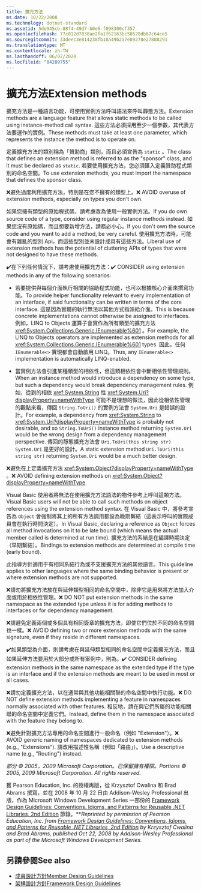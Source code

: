 ```yaml
---
title: 擴充方法
ms.date: 10/22/2008
ms.technology: dotnet-standard
ms.assetid: 5de945cb-88f4-49d7-b0e6-f098300cf357
ms.openlocfilehash: 77c012d7838ae2fa1f62163bc58520db67c64ce5
ms.sourcegitcommit: 33deec3e814238fb18a49b2a7e89278e27888291
ms.translationtype: MT
ms.contentlocale: zh-TW
ms.lasthandoff: 06/02/2020
ms.locfileid: "84289755"
---
```

# <a name="extension-methods"></a><span data-ttu-id="249cc-102">擴充方法</span><span class="sxs-lookup"><span data-stu-id="249cc-102">Extension methods</span></span>

<span data-ttu-id="249cc-103">擴充方法是一種語言功能，可使用實例方法呼叫語法來呼叫靜態方法。</span><span class="sxs-lookup"><span data-stu-id="249cc-103">Extension methods are a language feature that allows static methods to be called using instance-method call syntax.</span></span> <span data-ttu-id="249cc-104">這些方法必須採用至少一個參數，其代表方法要運作的實例。</span><span class="sxs-lookup"><span data-stu-id="249cc-104">These methods must take at least one parameter, which represents the instance the method is to operate on.</span></span>

 <span data-ttu-id="249cc-105">定義擴充方法的類別稱為「贊助商」類別，而且必須宣告為 `static` 。</span><span class="sxs-lookup"><span data-stu-id="249cc-105">The class that defines an extension method is referred to as the "sponsor" class, and it must be declared as `static`.</span></span> <span data-ttu-id="249cc-106">若要使用擴充方法，您必須匯入定義贊助程式類別的命名空間。</span><span class="sxs-lookup"><span data-stu-id="249cc-106">To use extension methods, you must import the namespace that defines the sponsor class.</span></span>

 <span data-ttu-id="249cc-107">❌避免過度利用擴充方法，特別是在您不擁有的類型上。</span><span class="sxs-lookup"><span data-stu-id="249cc-107">❌ AVOID overuse of extension methods, especially on types you don't own.</span></span>

 <span data-ttu-id="249cc-108">如果您擁有類型的原始程式碼，請考慮改為使用一般實例方法。</span><span class="sxs-lookup"><span data-stu-id="249cc-108">If you do own source code of a type, consider using regular instance methods instead.</span></span> <span data-ttu-id="249cc-109">如果您沒有原始碼，而且想要新增方法，請務必小心。</span><span class="sxs-lookup"><span data-stu-id="249cc-109">If you don't own the source code and you want to add a method, be very careful.</span></span> <span data-ttu-id="249cc-110">使用擴充方法時，可能會有雜亂的型別 Api，而這些型別並未設計成具有這些方法。</span><span class="sxs-lookup"><span data-stu-id="249cc-110">Liberal use of extension methods has the potential of cluttering APIs of types that were not designed to have these methods.</span></span>

 <span data-ttu-id="249cc-111">✔️在下列任何情況下，請考慮使用擴充方法：</span><span class="sxs-lookup"><span data-stu-id="249cc-111">✔️ CONSIDER using extension methods in any of the following scenarios:</span></span>

- <span data-ttu-id="249cc-112">若要提供與每個介面執行相關的協助程式功能，也可以根據核心介面來撰寫功能。</span><span class="sxs-lookup"><span data-stu-id="249cc-112">To provide helper functionality relevant to every implementation of an interface, if said functionality can be written in terms of the core interface.</span></span> <span data-ttu-id="249cc-113">這是因為實體的執行無法以其他方式指派給介面。</span><span class="sxs-lookup"><span data-stu-id="249cc-113">This is because concrete implementations cannot otherwise be assigned to interfaces.</span></span> <span data-ttu-id="249cc-114">例如，LINQ to Objects 運算子會實作為所有類型的擴充方法 <xref:System.Collections.Generic.IEnumerable%601> 。</span><span class="sxs-lookup"><span data-stu-id="249cc-114">For example, the LINQ to Objects operators are implemented as extension methods for all <xref:System.Collections.Generic.IEnumerable%601> types.</span></span> <span data-ttu-id="249cc-115">因此，任何 `IEnumerable<>` 實現都會自動啟用 LINQ。</span><span class="sxs-lookup"><span data-stu-id="249cc-115">Thus, any `IEnumerable<>` implementation is automatically LINQ-enabled.</span></span>

- <span data-ttu-id="249cc-116">當實例方法會引進某種類型的相依性，但這類相依性會中斷相依性管理規則。</span><span class="sxs-lookup"><span data-stu-id="249cc-116">When an instance method would introduce a dependency on some type, but such a dependency would break dependency management rules.</span></span> <span data-ttu-id="249cc-117">例如，從到的相依 <xref:System.String> 性 <xref:System.Uri?displayProperty=nameWithType> 可能不是理想的做法，因此從相依性管理的觀點來看，傳回 `String.ToUri()` 的實例方法會 `System.Uri` 是錯誤的設計。</span><span class="sxs-lookup"><span data-stu-id="249cc-117">For example, a dependency from <xref:System.String> to <xref:System.Uri?displayProperty=nameWithType> is probably not desirable, and so `String.ToUri()` instance method returning `System.Uri` would be the wrong design from a dependency management perspective.</span></span> <span data-ttu-id="249cc-118">傳回的靜態擴充方法會 `Uri.ToUri(this string str)` `System.Uri` 是更好的設計。</span><span class="sxs-lookup"><span data-stu-id="249cc-118">A static extension method `Uri.ToUri(this string str)` returning `System.Uri` would be a much better design.</span></span>

 <span data-ttu-id="249cc-119">❌避免在上定義擴充方法 <xref:System.Object?displayProperty=nameWithType> 。</span><span class="sxs-lookup"><span data-stu-id="249cc-119">❌ AVOID defining extension methods on <xref:System.Object?displayProperty=nameWithType>.</span></span>

 <span data-ttu-id="249cc-120">Visual Basic 使用者將無法在使用擴充方法語法的物件參考上呼叫這類方法。</span><span class="sxs-lookup"><span data-stu-id="249cc-120">Visual Basic users will not be able to call such methods on object references using the extension method syntax.</span></span> <span data-ttu-id="249cc-121">在 Visual Basic 中，將參考宣告為 `Object` 會強制將其上的所有方法調用都設為晚期繫結（這表示呼叫的實際成員會在執行時間決定）。</span><span class="sxs-lookup"><span data-stu-id="249cc-121">In Visual Basic, declaring a reference as `Object` forces all method invocations on it to be late bound (which means the actual member called is determined at run time).</span></span> <span data-ttu-id="249cc-122">擴充方法的系結是在編譯時期決定（早期繫結）。</span><span class="sxs-lookup"><span data-stu-id="249cc-122">Bindings to extension methods are determined at compile time (early bound).</span></span>

 <span data-ttu-id="249cc-123">此指導方針適用于有相同系結行為或不支援擴充方法的其他語言。</span><span class="sxs-lookup"><span data-stu-id="249cc-123">This guideline applies to other languages where the same binding behavior is present or where extension methods are not supported.</span></span>

 <span data-ttu-id="249cc-124">❌請勿將擴充方法放在與延伸類型相同的命名空間中，除非它是用來將方法加入介面或用於相依性管理。</span><span class="sxs-lookup"><span data-stu-id="249cc-124">❌ DO NOT put extension methods in the same namespace as the extended type unless it is for adding methods to interfaces or for dependency management.</span></span>

 <span data-ttu-id="249cc-125">❌請避免定義兩個或多個具有相同簽章的擴充方法，即使它們位於不同的命名空間也一樣。</span><span class="sxs-lookup"><span data-stu-id="249cc-125">❌ AVOID defining two or more extension methods with the same signature, even if they reside in different namespaces.</span></span>

 <span data-ttu-id="249cc-126">✔️如果類型為介面，則請考慮在與延伸類型相同的命名空間中定義擴充方法，而且如果延伸方法要用於大部分或所有案例中，則為。</span><span class="sxs-lookup"><span data-stu-id="249cc-126">✔️ CONSIDER defining extension methods in the same namespace as the extended type if the type is an interface and if the extension methods are meant to be used in most or all cases.</span></span>

 <span data-ttu-id="249cc-127">❌請勿定義擴充方法，以在通常與其他功能相關聯的命名空間中執行功能。</span><span class="sxs-lookup"><span data-stu-id="249cc-127">❌ DO NOT define extension methods implementing a feature in namespaces normally associated with other features.</span></span> <span data-ttu-id="249cc-128">相反地，請在與它們所屬的功能相關聯的命名空間中定義它們。</span><span class="sxs-lookup"><span data-stu-id="249cc-128">Instead, define them in the namespace associated with the feature they belong to.</span></span>

 <span data-ttu-id="249cc-129">❌避免針對擴充方法專用的命名空間進行一般命名（例如 "Extension"）。</span><span class="sxs-lookup"><span data-stu-id="249cc-129">❌ AVOID generic naming of namespaces dedicated to extension methods (e.g., "Extensions").</span></span> <span data-ttu-id="249cc-130">請改用描述性名稱（例如「路由」）。</span><span class="sxs-lookup"><span data-stu-id="249cc-130">Use a descriptive name (e.g., "Routing") instead.</span></span>

 <span data-ttu-id="249cc-131">*部分 &copy; 2005，2009 Microsoft Corporation。已保留擁有權限。*</span><span class="sxs-lookup"><span data-stu-id="249cc-131">*Portions &copy; 2005, 2009 Microsoft Corporation. All rights reserved.*</span></span>

 <span data-ttu-id="249cc-132">獲 Pearson Education, Inc. 的授權再版，從 Krzysztof Cwalina 和 Brad Abrams 撰寫，並在 2008 年 10 月 22 日由 Addison-Wesley Professional 出版，作為 Microsoft Windows Development Series 一部份的 [Framework Design Guidelines: Conventions, Idioms, and Patterns for Reusable .NET Libraries, 2nd Edition](https://www.informit.com/store/framework-design-guidelines-conventions-idioms-and-9780321545619) 節錄。\*\*</span><span class="sxs-lookup"><span data-stu-id="249cc-132">*Reprinted by permission of Pearson Education, Inc. from [Framework Design Guidelines: Conventions, Idioms, and Patterns for Reusable .NET Libraries, 2nd Edition](https://www.informit.com/store/framework-design-guidelines-conventions-idioms-and-9780321545619) by Krzysztof Cwalina and Brad Abrams, published Oct 22, 2008 by Addison-Wesley Professional as part of the Microsoft Windows Development Series.*</span></span>

## <a name="see-also"></a><span data-ttu-id="249cc-133">另請參閱</span><span class="sxs-lookup"><span data-stu-id="249cc-133">See also</span></span>

- [<span data-ttu-id="249cc-134">成員設計方針</span><span class="sxs-lookup"><span data-stu-id="249cc-134">Member Design Guidelines</span></span>](member.md)
- [<span data-ttu-id="249cc-135">架構設計方針</span><span class="sxs-lookup"><span data-stu-id="249cc-135">Framework Design Guidelines</span></span>](index.md)
